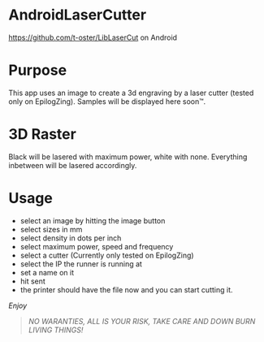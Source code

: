 # AndroidLaserCutter
https://github.com/t-oster/LibLaserCut on Android


# Purpose

This app uses an image to create a 3d engraving by a laser cutter (tested only on EpilogZing). Samples will be 
displayed here soon™. 


# 3D Raster

Black will be lasered with maximum power, white with none. Everything inbetween will be lasered accordingly.


# Usage

* select an image by hitting the image button
* select sizes in mm
* select density in dots per inch
* select maximum power, speed and frequency
* select a cutter (Currently only tested on EpilogZing)
* select the IP the runner is running at 
* set a name on it
* hit sent
* the printer should have the file now and you can start cutting it.

*Enjoy*

> _NO WARANTIES, ALL IS YOUR RISK, TAKE CARE AND DOWN BURN LIVING THINGS!_
